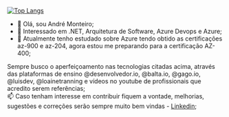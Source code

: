 [![Top Langs](https://github-readme-stats.vercel.app/api/top-langs/?username=andremonteirocb&layout=compact)](https://github.com/andremonteirocb/github-readme-stats)

- 👋 Olá, sou André Monteiro;
- 👀 Interessado em .NET, Arquitetura de Software, Azure Devops e Azure; 
- 🌱 Atualmente tenho estudado sobre Azure tendo obtido as certificações az-900 e az-204, agora estou me preparando para a certificação AZ-400;

Sempre busco o aperfeiçoamento nas tecnologias citadas acima, através das plataformas de ensino @desenvolvedor.io, @balta.io, @gago.io, @luisdev, @loainetranning e vídeos no youtube de profissionais que acredito serem referências;
<br />
📫 Caso tenham interesse em contribuir fiquem a vontade, melhorias, sugestões e correções serão sempre muito bem vindas - [Linkedin](https://www.linkedin.com/in/andr%C3%A9-monteiro-a0510428);
<!---
andremonteirocb/andremonteirocb is a ✨ special ✨ repository because its `README.md` (this file) appears on your GitHub profile.
You can click the Preview link to take a look at your changes.
--->
